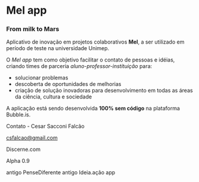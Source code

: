 # Mel app
### From milk to Mars

Aplicativo de inovação em projetos colaborativos **Mel**, a ser utilizado em período de teste na universidade Unimep.

O *Mel app* tem como objetivo facilitar o contato de pessoas e idéias, criando times de parceria *aluno-professor-instituição* para:

- solucionar problemas
- descoberta de oportunidades de melhorias
- criação de solução inovadoras para desenvolvimento em todas as áreas da ciência, cultura e sociedade


A aplicação está sendo desenvolvida **100% sem código** na plataforma Bubble.is.


Contato - Cesar Sacconi Falcão

csfalcao@gmail.com

Discerne.com

Alpha 0.9

antigo PenseDiferente
antigo Ideia.ação app

